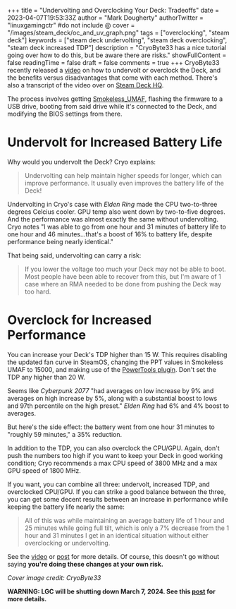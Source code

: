 +++
title = "Undervolting and Overclocking Your Deck: Tradeoffs"
date = 2023-04-07T19:53:33Z
author = "Mark Dougherty"
authorTwitter = "linuxgamingctr" #do not include @
cover = "/images/steam_deck/oc_and_uv_graph.png"
tags = ["overclocking", "steam deck"]
keywords = ["steam deck undervolting", "steam deck overclocking", "steam deck increased TDP"]
description = "CryoByte33 has a nice tutorial going over how to do this, but be aware there are risks."
showFullContent = false
readingTime = false
draft = false
comments = true
+++
CryoByte33 recently released a [video](https://www.youtube.com/watch?v=LNEI7BTc87Q) on how to undervolt or overclock the Deck, and the benefits versus disadvantages that come with each method. There's also a transcript of the video over on [Steam Deck HQ](https://steamdeckhq.com/news/undervolting-and-overclocking-push-your-steam-deck-beyond-its-limits/).

The process involves getting [Smokeless_UMAF](https://github.com/DavidS95/Smokeless_UMAF), flashing the firmware to a USB drive, booting from said drive while it's connected to the Deck, and modifying the BIOS settings from there.

# Undervolt for Increased Battery Life
Why would you undervolt the Deck? Cryo explains:
> Undervolting can help maintain higher speeds for longer, which can improve performance. It usually even improves the battery life of the Deck!

Undervolting in Cryo's case with *Elden Ring* made the CPU two-to-three degrees Celcius cooler. GPU temp also went down by two-to-five degrees. And the performance was almost exactly the same without undervolting. Cryo notes "I was able to go from one hour and 31 minutes of battery life to one hour and 46 minutes...that's a boost of 16% to battery life, despite performance being nearly identical."

That being said, undervolting can carry a risk:
> If you lower the voltage too much your Deck may not be able to boot. Most people have been able to recover from this, but I'm aware of 1 case where an RMA needed to be done from pushing the Deck way too hard.

# Overclock for Increased Performance
You can increase your Deck's TDP higher than 15 W. This requires disabling the updated fan curve in SteamOS, changing the PPT values in Smokeless UMAF to 15000, and making use of the [PowerTools plugin](https://linuxgamingcentral.com/posts/preserve-battery-life-on-deck-with-powertools/). Don't set the TDP any higher than 20 W.

Seems like *Cyberpunk 2077* "had averages on low increase by 9% and averages on high increase by 5%, along with a substantial boost to lows and 97th percentile on the high preset." *Elden Ring* had 6% and 4% boost to averages.

But here's the side effect: the battery went from one hour 31 minutes to "roughly 59 minutes," a 35% reduction.

In addition to the TDP, you can also overclock the CPU/GPU. Again, don't push the numbers too high if you want to keep your Deck in good working condition; Cryo recommends a max CPU speed of 3800 MHz and a max GPU speed of 1800 MHz.

If you want, you can combine all three: undervolt, increased TDP, and overclocked CPU/GPU. If you can strike a good balance between the three, you can get some decent results between an increase in performance while keeping the battery life nearly the same:
> All of this was while maintaining an average battery life of 1 hour and 25 minutes while going full tilt, which is only a 7% decrease from the 1 hour and 31 minutes I get in an identical situation without either overclocking or undervolting.

See the [video](https://www.youtube.com/watch?v=LNEI7BTc87Q) or [post](https://steamdeckhq.com/news/undervolting-and-overclocking-push-your-steam-deck-beyond-its-limits/) for more details. Of course, this doesn't go without saying **you're doing these changes at your own risk.**

*Cover image credit: CryoByte33*

**WARNING: LGC will be shutting down March 7, 2024. See this [post](https://linuxgamingcentral.com/posts/the-end-of-lgc/) for more details.**
